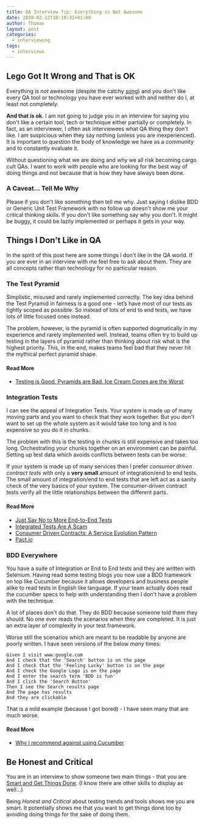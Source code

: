 ```yaml
---
title: QA Interview Tip: Everything is Not Awesome
date: 2020-02-12T10:18:32+01:00
author: Thomas
layout: post
categories:
  - interviewing
tags:
  - interviews
---
```

## Lego Got It Wrong and That is OK

Everything is _not_ awesome (despite the catchy [song](https://www.youtube.com/watch?v=9cQgQIMlwWw)) and you don't like every QA tool or technology you have ever worked with and neither do I, at least not completely.

__And that is ok.__ I am not going to judge you in an interview for saying you don't like a certain tool, tech or technique either partially or completely. In fact, as an interviewer, I often ask interviewees what QA thing they don't like. I am suspicious when they say nothing (unless you are inexperienced). It is important to question the body of knowledge we have as a community and to constantly evaluate it.

Without questioning what we are doing and why we all risk becoming cargo cult QAs. I want to work with people who are looking for the best way of doing things and not because that is how they have always been done.

### A Caveat... Tell Me Why

Please if you don't like something then tell me why. Just saying I dislike BDD or Generic Unit Test Framework with no follow up doesn't show me your critical thinking skills. If you don't like something say why you don't. It might be buggy, it could be lazily implemented or perhaps it gets in your way.

## Things I Don't Like in QA

In the spirit of this post here are some things I don't like in the QA world. If you are ever in an interview with me feel free to ask about them. They are all concepts rather than technology for no particular reason.

### The Test Pyramid

Simplistic, misused and rarely implemented correctly. The key idea behind the Test Pyramid in fairness is a good one - let’s have most of our tests as tightly scoped as possible. So instead of lots of end to end tests, we have lots of little focused ones instead.

The problem, however, is the pyramid is often supported dogmatically in my experience and rarely implemented well. Instead, teams often try to build up testing in the layers of pyramid rather than thinking about risk what is the highest priority. This, in the end, makes teams feel bad that they never hit the mythical perfect pyramid shape.

#### Read More

* [Testing is Good. Pyramids are Bad. Ice Cream Cones are the Worst](https://medium.com/@fistsOfReason/testing-is-good-pyramids-are-bad-ice-cream-cones-are-the-worst-ad94b9b2f05f)

### Integration Tests

I can see the appeal of Integration Tests. Your system is made up of many moving parts and you want to check that they work together. But you don't want to set up the whole system as it would take too long and is too expensive so you do it in chunks.

The problem with this is the testing in chunks is still expensive and takes too long. Orchestrating your chunks together on an environment can be painful. Setting up test data which avoids conflicts between tests can be worse.

If your system is made up of many services then I prefer _consumer driven contract tests_ with only a __very small__ amount of integration/end to end tests. The small amount of integration/end to end tests that are left act as a sanity check of the very basics of your system. The consumer-driven contract tests verify all the little relationships between the different parts.

#### Read More

* [Just Say No to More End-to-End Tests](https://testing.googleblog.com/2015/04/just-say-no-to-more-end-to-end-tests.html)
* [Integrated Tests Are A Scam](https://blog.thecodewhisperer.com/permalink/integrated-tests-are-a-scam)
* [Consumer Driven Contracts: A Service Evolution Pattern](https://martinfowler.com/articles/consumerDrivenContracts.html)
* [Pact.io](https://pact.io/)


### BDD Everywhere

You have a suite of Integration or End to End tests and they are written with Selenium. Having read some testing blogs you now use a BDD framework on top like Cucumber because it allows developers and business people alike to read tests in English like language. If your team actually does read the cucumber specs to help with understanding then I don't have a problem with the technique.

A lot of places don't do that. They do BDD because someone told them they should. No one ever reads the scenarios when they are completed. It is just an extra layer of complexity in your test framework.

Worse still the scenarios which are meant to be readable by anyone are poorly written. I have seen versions of the below _many_ times:

```
Given I visit www.google.com
And I check that the 'Search' button is on the page
And I check that the 'Feeling Lucky' button is on the page
And I check the Google Logo is on the page
And I enter the search term 'BDD is fun'
And I click the 'Search Button'
Then I see the Search results page
And The page has results
And they are clickable
```
That is a mild example (because I got bored) - I have seen many that are much worse.

#### Read More

* [Why I recommend against using Cucumber](https://www.codewithjason.com/recommend-against-cucumber/)

## Be Honest and Critical
You are in an interview to show someone two main things - that you are [Smart and Get Things Done](https://www.joelonsoftware.com/2006/10/25/the-guerrilla-guide-to-interviewing-version-30/). (I know there are other skills to display as well...)

Being _Honest and Critical_ about testing trends and tools shows me you are smart. It potentially shows me that you want to get things done too by avoiding doing things for the sake of doing them.